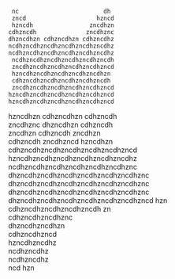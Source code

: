                                       
                                      
     nc                        dh     
     zncd                    hzncd    
     hzncdh                zncdhzn    
    cdhzncdh              zncdhznc    
    dhzncdhzn cdhzncdhzn cdhzncdhz    
    ncdhzncdhzncdhzncdhzncdhzncdhz    
    ncdhzncdhzncdhzncdhzncdhzncdhz    
     ncdhzncdhzncdhzncdhzncdhzncdh    
     zncdhzncdhzncdhzncdhzncdhzncd    
     hzncdhzncdhzncdhzncdhzncdhzn     
     cdhzncdhzncdhzncdhzncdhzncdh     
     zncdhzncdhzncdhzncdhzncdhzncd    
    hzncdhzncdhzncdhzncdhzncdhzncd    
    hzncdhzncdhzncdhzncdhzncdhzncd    
   hzncdhzn   cdhzncdhzn   cdhzncdh   
   zncdhznc    dhzncdhzn   cdhzncdh   
   zncdhzn     cdhzncdh     zncdhzn   
   cdhzncdh    zncdhzncd   hzncdhzn   
   cdhzncdhzncdhzncdhzncdhzncdhzncd   
   hzncdhzncdhzncdhzncdhzncdhzncdhz   
   ncdhzncdhzncdhzncdhzncdhzncdhznc   
  dhzncdhzncdhzncdhzncdhzncdhzncdhznc 
  dhzncdhzncdhzncdhzncdhzncdhzncdhznc 
  dhzncdhzncdhzncdhzncdhzncdhzncdhznc 
 dhzncdhzncdhzncdhzncdhzncdhzncdhzncd 
  hzn   cdhzncdhzncdhzncdhzncdh   zn  
           cdhzncdhzncdhznc           
            dhzncdhzncdhzn            
             cdhzncdhzncd             
             hzncdhzncdhz             
              ncdhzncdhz              
              ncdhzncdhz              
               ncd  hzn               
                                      
                                      
                                      
